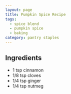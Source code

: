 ```yaml
---
layout: page
title: Pumpkin Spice Recipe
tags:
  - spice blend
  - pumpkin spice
  - baking
category: pantry staples
---
```


## Ingredients
* 1 tsp cinnamon
* 1/8 tsp cloves
* 1/4 tsp ginger
* 1/4 tsp nutmeg
